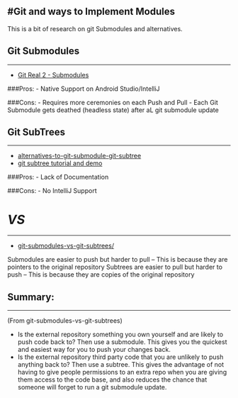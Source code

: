 #Git and ways to Implement Modules
-----------------------------------------

This is a bit of research on git Submodules and alternatives. 


## Git Submodules
-----------------------------------------
* [Git Real 2 - Submodules](https://app.pluralsight.com/player?course=code-school-git-real-2&author=gregg-pollack&name=4cebf5a9-1a17-4b3f-84f9-b0ef66b1223b&clip=0&mode=live)


###Pros:
	- Native Support on Android Studio/IntelliJ 

###Cons:
	- Requires more ceremonies on each Push and Pull
	- Each Git Submodule gets deathed (headless state) after aL git submodule update


## Git SubTrees
-----------------------------------------

* [alternatives-to-git-submodule-git-subtree](https://www.atlassian.com/blog/git/alternatives-to-git-submodule-git-subtree) 
* [git subtree tutorial and demo](https://www.youtube.com/watch?v=t3Qhon7burE)


###Pros:
	- Lack of Documentation 

###Cons: 
	- No IntelliJ Support


# ***VS***
-----------------------------------------

* [git-submodules-vs-git-subtrees/](https://codewinsarguments.co/2016/05/01/git-submodules-vs-git-subtrees/)


Submodules are easier to push but harder to pull – This is because they are pointers to the original repository
Subtrees are easier to pull but harder to push – This is because they are copies of the original repository


## Summary: 
-----------------------------------------
(From git-submodules-vs-git-subtrees)
 
- Is the external repository something you own yourself and are likely to push code back to? Then use a submodule. This gives you the quickest and easiest way for you to push your changes back.
- Is the external repository third party code that you are unlikely to push anything back to? Then use a subtree. This gives the advantage of not having to give people permissions to an extra repo when you are giving them access to the code base, and also reduces the chance that someone will forget to run a git submodule update.


